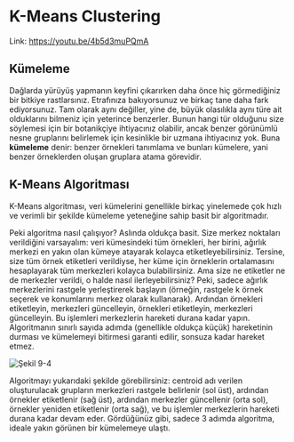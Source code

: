 # K-Means Clustering

Link: https://youtu.be/4b5d3muPQmA

## Kümeleme

Dağlarda yürüyüş yapmanın keyfini çıkarırken daha önce hiç görmediğiniz bir bitkiye rastlarsınız. Etrafınıza bakıyorsunuz ve birkaç tane daha fark ediyorsunuz. Tam olarak aynı değiller,
yine de, büyük olasılıkla aynı türe ait olduklarını bilmeniz için yeterince benzerler. Bunun hangi tür olduğunu size söylemesi için bir botanikçiye ihtiyacınız olabilir, ancak benzer görünümlü nesne gruplarını belirlemek için kesinlikle bir uzmana ihtiyacınız yok. Buna **kümeleme** denir: benzer örnekleri tanımlama ve bunları kümelere, yani benzer örneklerden oluşan gruplara atama görevidir.

## K-Means Algoritması

K-Means algoritması, veri kümelerini genellikle birkaç yinelemede çok hızlı ve verimli bir şekilde kümeleme yeteneğine sahip basit bir algoritmadır.

Peki algoritma nasıl çalışıyor? Aslında oldukça basit. Size merkez noktaları verildiğini varsayalım: veri kümesindeki tüm örnekleri, her birini, ağırlık merkezi en yakın olan kümeye atayarak kolayca etiketleyebilirsiniz. Tersine, size tüm örnek etiketleri verildiyse, her küme için örneklerin ortalamasını hesaplayarak tüm merkezleri kolayca bulabilirsiniz. Ama size ne etiketler ne de merkezler verildi, o halde nasıl ilerleyebilirsiniz? Peki, sadece ağırlık merkezlerini rastgele yerleştirerek başlayın (örneğin, rastgele k örnek seçerek ve konumlarını merkez olarak kullanarak). Ardından örnekleri etiketleyin, merkezleri güncelleyin, örnekleri etiketleyin, merkezleri güncelleyin. Bu işlemleri merkezlerin hareketi durana kadar yapın. Algoritmanın sınırlı sayıda adımda (genellikle oldukça küçük) hareketinin durması ve kümelemeyi bitirmesi garanti edilir, sonsuza kadar hareket etmez. <br>

![Şekil 9-4](https://raw.githubusercontent.com/yigitatesh/taskforce/main/machine-learning/k-means-clustering/figures/figure_9_4.png)

Algoritmayı yukarıdaki şekilde görebilirsiniz: centroid adı verilen oluşturulacak grupların merkezleri rastgele belirlenir (sol üst), ardından örnekler etiketlenir (sağ üst), ardından merkezler güncellenir (orta sol), örnekler yeniden etiketlenir (orta sağ), ve bu işlemler merkezlerin hareketi durana kadar devam eder. Gördüğünüz gibi, sadece 3 adımda algoritma, ideale yakın görünen bir kümelemeye ulaştı.
